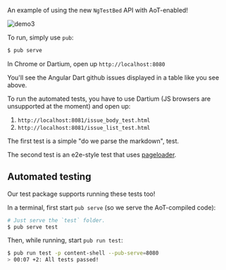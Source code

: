 An example of using the new `NgTestBed` API with AoT-enabled!

![demo3](https://cloud.githubusercontent.com/assets/168174/19536743/156845e4-9602-11e6-9f39-b682176b370b.gif)

To run, simply use `pub`:

```bash
$ pub serve
```

In Chrome or Dartium, open up `http://localhost:8080`

You'll see the Angular Dart github issues displayed in a table like you see above.

To run the automated tests, you have to use Dartium (JS browsers are unsupported
at the moment) and open up:

1. `http://localhost:8081/issue_body_test.html`
2. `http://localhost:8081/issue_list_test.html`

The first test is a simple "do we parse the markdown", test.

The second test is an e2e-style test that uses [pageloader][pageloader].

[pageloader]: https://github.com/google/pageloader

## Automated testing

Our test package supports running these tests too!

In a terminal, first start `pub serve` (so we serve the AoT-compiled code):

```bash
# Just serve the `test` folder.
$ pub serve test
```

Then, while running, start `pub run test`:

```bash
$ pub run test -p content-shell --pub-serve=8080    
> 00:07 +2: All tests passed!
```
